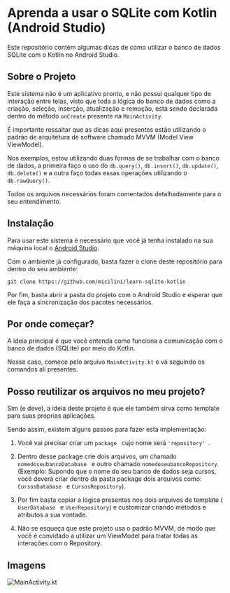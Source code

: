 # Aprenda a usar o SQLite com Kotlin (Android Studio)
Este repositório contém algumas dicas de como utilizar o banco de dados SQLite com o Kotlin no Android Studio.

## Sobre o Projeto

Este sistema não é um aplicativo pronto, e não possui qualquer tipo de interação entre telas, visto que toda a lógica do banco de dados como a criação, seleção, inserção, atualização e remoção, está sendo declarada dentro do método ```onCreate``` presente na ```MainActivity```.

É importante ressaltar que as dicas aqui presentes estão utilizando o padrão de arquitetura de software chamado MVVM (Model View ViewModel).

Nos exemplos, estou utilizando duas formas de se trabalhar com o banco de dados, a primeira faço o uso do ```db.query()```, ```db.insert()```, ```db.update()```, ```db.delete()``` e a outra faço todas essas operações utilizando o ```db.rawQuery()```.

Todos os arquivos necessários foram comentados detalhadamente para o seu entendimento.

## Instalação 

Para usar este sistema é necessário que você já tenha instalado na sua máquina local o [Android Studio](https://developer.android.com/studio).

Com o ambiente já configurado, basta fazer o clone deste repositório para dentro do seu ambiente:

 ```git clone https://github.com/micilini/learn-sqlite-kotlin ```

 Por fim, basta abrir a pasta do projeto com o Android Studio e esperar que ele faça a sincronização dos pacotes necessários.

 ## Por onde começar?

 A ideia principal é que você entenda como funciona a comunicação com o banco de dados (SQLite) por meio do Kotlin.

 Nesse caso, comece pelo arquivo ```MainActivity.kt``` e vá seguindo os comandos ali presentes.

 ## Posso reutilizar os arquivos no meu projeto?

Sim (e deve), a ideia deste projeto é que ele também sirva como template para suas proprias aplicações.

Sendo assim, existem alguns passos para fazer esta implementação:

1) Você vai precisar criar um  ```package ``` cujo nome será  ```'repository' ```.

2) Dentro desse package crie dois arquivos, um chamado  ```nomedoseubancoDatabase ``` e outro chamado  ```nomedoseubancoRepository```. (Exemplo: Supondo que o nome do seu banco de dados seja cursos, você deverá criar dentro da pasta package dois arquivos como:  ```CursosDatabase ``` e ```CursosRepository```).

3) Por fim basta copiar a lógica presentes nos dois arquivos de template ( ```UserDatabase ``` e ```UserRepository```) e customizar criando métodos e atributos a sua vontade.

4) Não se esqueça que este projeto usa o padrão MVVM, de modo que você é convidado a utilizar um ViewModel para tratar todas as interações com o Repository.

## Imagens

![MainActivity.kt](http://micilini.com/assets/img/learn-sqlite-kotlin.png)


